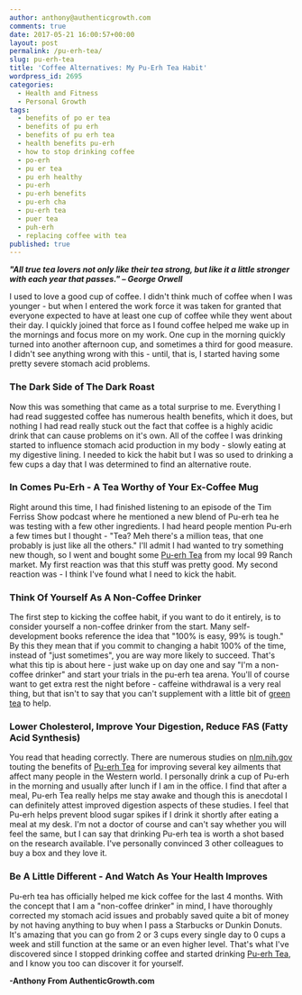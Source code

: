 ```yaml
---
author: anthony@authenticgrowth.com
comments: true
date: 2017-05-21 16:00:57+00:00
layout: post
permalink: /pu-erh-tea/
slug: pu-erh-tea
title: 'Coffee Alternatives: My Pu-Erh Tea Habit'
wordpress_id: 2695
categories:
  - Health and Fitness
  - Personal Growth
tags:
  - benefits of po er tea
  - benefits of pu erh
  - benefits of pu erh tea
  - health benefits pu-erh
  - how to stop drinking coffee
  - po-erh
  - pu er tea
  - pu erh healthy
  - pu-erh
  - pu-erh benefits
  - pu-erh cha
  - pu-erh tea
  - puer tea
  - puh-erh
  - replacing coffee with tea
published: true
---
```


_**"All true tea lovers not only like their tea strong, but like it a little stronger with each year that passes." – George Orwell**_


I used to love a good cup of coffee. I didn't think much of coffee when I was younger - but when I entered the work force it was taken for granted that everyone expected to have at least one cup of coffee while they went about their day. I quickly joined that force as I found coffee helped me wake up in the mornings and focus more on my work. One cup in the morning quickly turned into another afternoon cup, and sometimes a third for good measure. I didn't see anything wrong with this - until, that is, I started having some pretty severe stomach acid problems.





### **The Dark Side of The Dark Roast**


Now this was something that came as a total surprise to me. Everything I had read suggested coffee has numerous health benefits, which it does, but nothing I had read really stuck out the fact that coffee is a highly acidic drink that can cause problems on it's own. All of the coffee I was drinking started to influence stomach acid production in my body - slowly eating at my digestive lining. I needed to kick the habit but I was so used to drinking a few cups a day that I was determined to find an alternative route.


### **In Comes Pu-Erh - A Tea Worthy of Your Ex-Coffee Mug**


Right around this time, I had finished listening to an episode of the Tim Ferriss Show podcast where he mentioned a new blend of Pu-erh tea he was testing with a few other ingredients. I had heard people mention Pu-erh a few times but I thought - "Tea? Meh there's a million teas, that one probably is just like all the others." I'll admit I had wanted to try something new though, so I went and bought some [Pu-erh Tea](http://amzn.to/2rFC0VU) from my local 99 Ranch market. My first reaction was that this stuff was pretty good. My second reaction was - I think I've found what I need to kick the habit.


### **Think Of Yourself As A Non-Coffee Drinker**


The first step to kicking the coffee habit, if you want to do it entirely, is to consider yourself a non-coffee drinker from the start. Many self-development books reference the idea that "100% is easy, 99% is tough." By this they mean that if you commit to changing a habit 100% of the time, instead of "just sometimes", you are way more likely to succeed. That's what this tip is about here - just wake up on day one and say "I'm a non-coffee drinker" and start your trials in the pu-erh tea arena. You'll of course want to get extra rest the night before - caffeine withdrawal is a very real thing, but that isn't to say that you can't supplement with a little bit of [green tea](http://amzn.to/2r6X0rw) to help.


### **Lower Cholesterol, Improve Your Digestion, Reduce FAS (Fatty Acid Synthesis)**


You read that heading correctly. There are numerous studies on [nlm.nih.gov](https://www.ncbi.nlm.nih.gov/pubmed/20641056) touting the benefits of [Pu-erh Tea](http://amzn.to/2rFC0VU) for improving several key ailments that affect many people in the Western world. I personally drink a cup of Pu-erh in the morning and usually after lunch if I am in the office. I find that after a meal, Pu-erh Tea really helps me stay awake and though this is anecdotal I can definitely attest improved digestion aspects of these studies. I feel that Pu-erh helps prevent blood sugar spikes if I drink it shortly after eating a meal at my desk. I'm not a doctor of course and can't say whether you will feel the same, but I can say that drinking Pu-erh tea is worth a shot based on the research available. I've personally convinced 3 other colleagues to buy a box and they love it.


### **Be A Little Different - And Watch As Your Health Improves**


Pu-erh tea has officially helped me kick coffee for the last 4 months. With the concept that I am a "non-coffee drinker" in mind, I have thoroughly corrected my stomach acid issues and probably saved quite a bit of money by not having anything to buy when I pass a Starbucks or Dunkin Donuts. It's amazing that you can go from 2 or 3 cups every single day to 0 cups a week and still function at the same or an even higher level. That's what I've discovered since I stopped drinking coffee and started drinking [Pu-erh Tea](http://amzn.to/2rFC0VU), and I know you too can discover it for yourself.

**-Anthony From AuthenticGrowth.com**
